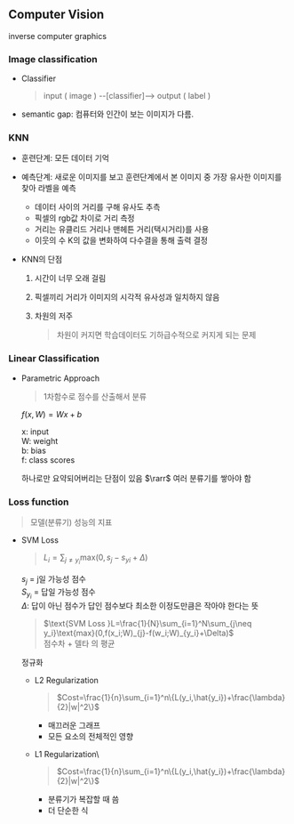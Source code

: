 <h2> Computer Vision </h2>
inverse computer graphics
<h3> Image classification </h2>

 - Classifier

    > input ( image ) --[classifier]--> output ( label )
    
- semantic gap: 컴퓨터와 인간이 보는 이미지가 다름. 

<h3> KNN </h3>

- 훈련단계: 모든 데이터 기억
- 예측단계: 새로운 이미지를 보고 훈련단계에서 본 이미지 중 가장 유사한 이미지를 찾아 라벨을 예측

    - 데이터 사이의 거리를 구해 유사도 추측
    - 픽셀의 rgb값 차이로 거리 측정
    - 거리는 유클리드 거리나 맨헤튼 거리(택시거리)를 사용
    - 이웃의 수 K의 값을 변화하여 다수결을 통해 출력 결정

- KNN의 단점
    
    1. 시간이 너무 오래 걸림
    2. 픽셀끼리 거리가 이미지의 시각적 유사성과 일치하지 않음
    3. 차원의 저주

        > 차원이 커지면 학습데이터도 기하급수적으로 커지게 되는 문제
    
<h3> Linear Classification </h3>

- Parametric Approach

    > 1차함수로 점수를 산출해서 분류

    $f(x, W) = Wx + b$

    x: input\
    W: weight\
    b: bias\
    f: class scores

    하나로만 요약되어버리는 단점이 있음 $\rarr$ 여러 분류기를 쌓아야 함

<h3> Loss function </h3>

> 모델(분류기) 성능의 지표
    
- SVM Loss
    > $L_i=\sum_{j\neq y_i}\text{max}(0,s_j-s_{yi}+\Delta)$

    $s_j$ = j일 가능성 점수\
    $S_{y_i}$ = 답일 가능성 점수\
    $\Delta$: 답이 아닌 점수가 답인 점수보다 최소한 이정도만큼은 작아야 한다는 뜻

    >$\text{SVM Loss }L=\frac{1}{N}\sum_{i=1}^N\sum_{j\neq y_i}\text{max}(0,f(x_i;W)_{j}-f(w_i;W)_{y_i}+\Delta)$\
    점수차 + 델타 의 평균

    정규화
    - L2 Regularization
        >$Cost=\frac{1}{n}\sum_{i=1}^n\{L(y_i,\hat{y_i})+\frac{\lambda}{2}|w|^2\}$

        - 매끄러운 그래프
        - 모든 요소의 전체적인 영향

    - L1 Regularization\
        >$Cost=\frac{1}{n}\sum_{i=1}^n\{L(y_i,\hat{y_i})+\frac{\lambda}{2}|w|^2\}$

        - 분류기가 복잡할 때 씀
        - 더 단순한 식

